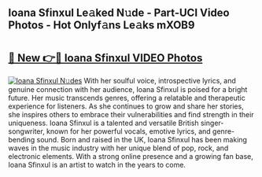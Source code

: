 ## Ioana Sfinxul Le𝚊ked N𝚞de - Part-UCI Video Photos - Hot Onlyf𝚊ns Le𝚊ks mXOB9

# <h2><a href="http://ab39321.deff.icu/?id=Ioana+Sfinxul">🔗 New 👉🔴 Ioana Sfinxul VIDEO Photos</a></h2>

[![Ioana Sfinxul N𝚞des](https://i.imgur.com/rIISA9y.gif)](http://ab39321.deff.icu/?id=Ioana+Sfinxul)
With her soulful voice, introspective lyrics, and genuine connection with her audience, Ioana Sfinxul is poised for a bright future. Her music transcends genres, offering a relatable and therapeutic experience for listeners. As she continues to grow and share her stories, she inspires others to embrace their vulnerabilities and find strength in their uniqueness. Ioana Sfinxul is a talented and versatile British singer-songwriter, known for her powerful vocals, emotive lyrics, and genre-bending sound. Born and raised in the UK, Ioana Sfinxul has been making waves in the music industry with her unique blend of pop, rock, and electronic elements. With a strong online presence and a growing fan base, Ioana Sfinxul is an artist to watch in the years to come.
